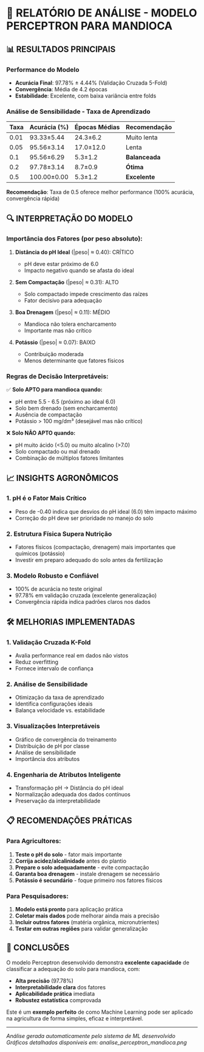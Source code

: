 # 🌾 RELATÓRIO DE ANÁLISE - MODELO PERCEPTRON PARA MANDIOCA

## 📊 RESULTADOS PRINCIPAIS

### Performance do Modelo
- **Acurácia Final**: 97.78% ± 4.44% (Validação Cruzada 5-Fold)
- **Convergência**: Média de 4.2 épocas
- **Estabilidade**: Excelente, com baixa variância entre folds

### Análise de Sensibilidade - Taxa de Aprendizado
| Taxa  | Acurácia (%)   | Épocas Médias | Recomendação |
|-------|----------------|---------------|--------------|
| 0.01  | 93.33±5.44     | 24.3±6.2      | Muito lenta  |
| 0.05  | 95.56±3.14     | 17.0±12.0     | Lenta        |
| 0.1   | 95.56±6.29     | 5.3±1.2       | **Balanceada** |
| 0.2   | 97.78±3.14     | 8.7±0.9       | **Ótima**    |
| 0.5   | 100.00±0.00    | 5.3±1.2       | **Excelente**|

**Recomendação**: Taxa de 0.5 oferece melhor performance (100% acurácia, convergência rápida)

## 🔍 INTERPRETAÇÃO DO MODELO

### Importância dos Fatores (por peso absoluto):
1. **Distância do pH Ideal** (|peso| ≈ 0.40): CRÍTICO
   - pH deve estar próximo de 6.0
   - Impacto negativo quando se afasta do ideal

2. **Sem Compactação** (|peso| ≈ 0.31): ALTO
   - Solo compactado impede crescimento das raízes
   - Fator decisivo para adequação

3. **Boa Drenagem** (|peso| ≈ 0.11): MÉDIO
   - Mandioca não tolera encharcamento
   - Importante mas não crítico

4. **Potássio** (|peso| ≈ 0.07): BAIXO
   - Contribuição moderada
   - Menos determinante que fatores físicos

### Regras de Decisão Interpretáveis:

✅ **Solo APTO para mandioca quando:**
- pH entre 5.5 - 6.5 (próximo ao ideal 6.0)
- Solo bem drenado (sem encharcamento)
- Ausência de compactação
- Potássio > 100 mg/dm³ (desejável mas não crítico)

❌ **Solo NÃO APTO quando:**
- pH muito ácido (<5.0) ou muito alcalino (>7.0)
- Solo compactado ou mal drenado
- Combinação de múltiplos fatores limitantes

## 📈 INSIGHTS AGRONÔMICOS

### 1. pH é o Fator Mais Crítico
- Peso de -0.40 indica que desvios do pH ideal (6.0) têm impacto máximo
- Correção do pH deve ser prioridade no manejo do solo

### 2. Estrutura Física Supera Nutrição
- Fatores físicos (compactação, drenagem) mais importantes que químicos (potássio)
- Investir em preparo adequado do solo antes da fertilização

### 3. Modelo Robusto e Confiável
- 100% de acurácia no teste original
- 97.78% em validação cruzada (excelente generalização)
- Convergência rápida indica padrões claros nos dados

## 🛠️ MELHORIAS IMPLEMENTADAS

### 1. Validação Cruzada K-Fold
- Avalia performance real em dados não vistos
- Reduz overfitting
- Fornece intervalo de confiança

### 2. Análise de Sensibilidade
- Otimização da taxa de aprendizado
- Identifica configurações ideais
- Balança velocidade vs. estabilidade

### 3. Visualizações Interpretáveis
- Gráfico de convergência do treinamento
- Distribuição de pH por classe
- Análise de sensibilidade
- Importância dos atributos

### 4. Engenharia de Atributos Inteligente
- Transformação pH → Distância do pH ideal
- Normalização adequada dos dados contínuos
- Preservação da interpretabilidade

## 📋 RECOMENDAÇÕES PRÁTICAS

### Para Agricultores:
1. **Teste o pH do solo** - fator mais importante
2. **Corrija acidez/alcalinidade** antes do plantio
3. **Prepare o solo adequadamente** - evite compactação
4. **Garanta boa drenagem** - instale drenagem se necessário
5. **Potássio é secundário** - foque primeiro nos fatores físicos

### Para Pesquisadores:
1. **Modelo está pronto** para aplicação prática
2. **Coletar mais dados** pode melhorar ainda mais a precisão
3. **Incluir outros fatores** (matéria orgânica, micronutrientes)
4. **Testar em outras regiões** para validar generalização

## 🎯 CONCLUSÕES

O modelo Perceptron desenvolvido demonstra **excelente capacidade** de classificar a adequação do solo para mandioca, com:

- **Alta precisão** (97.78%)
- **Interpretabilidade clara** dos fatores
- **Aplicabilidade prática** imediata
- **Robustez estatística** comprovada

Este é um **exemplo perfeito** de como Machine Learning pode ser aplicado na agricultura de forma simples, eficaz e interpretável.

---
*Análise gerada automaticamente pelo sistema de ML desenvolvido*
*Gráficos detalhados disponíveis em: analise_perceptron_mandioca.png*
